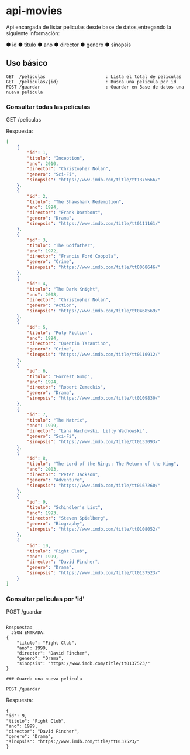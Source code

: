 # api-movies

Api encargada de listar peliculas desde base de datos,entregando la siguiente información:

● id
● titulo
● ano
● director
● genero
● sinopsis

## Uso básico
```http
GET  /peliculas                       : Lista el total de peliculas
GET  /peliculas/{id}                  : Busca una pelicula por id
POST /guardar                         : Guardar en Base de datos una nueva pelicula
```


### Consultar todas las películas

GET /peliculas

Respuesta:

```json
[
    {
        "id": 1,
        "titulo": "Inception",
        "ano": 2010,
        "director": "Christopher Nolan",
        "genero": "Sci-Fi",
        "sinopsis": "https://www.imdb.com/title/tt1375666/"
    },
    {
        "id": 2,
        "titulo": "The Shawshank Redemption",
        "ano": 1994,
        "director": "Frank Darabont",
        "genero": "Drama",
        "sinopsis": "https://www.imdb.com/title/tt0111161/"
    },
    {
        "id": 3,
        "titulo": "The Godfather",
        "ano": 1972,
        "director": "Francis Ford Coppola",
        "genero": "Crime",
        "sinopsis": "https://www.imdb.com/title/tt0068646/"
    },
    {
        "id": 4,
        "titulo": "The Dark Knight",
        "ano": 2008,
        "director": "Christopher Nolan",
        "genero": "Action",
        "sinopsis": "https://www.imdb.com/title/tt0468569/"
    },
    {
        "id": 5,
        "titulo": "Pulp Fiction",
        "ano": 1994,
        "director": "Quentin Tarantino",
        "genero": "Crime",
        "sinopsis": "https://www.imdb.com/title/tt0110912/"
    },
    {
        "id": 6,
        "titulo": "Forrest Gump",
        "ano": 1994,
        "director": "Robert Zemeckis",
        "genero": "Drama",
        "sinopsis": "https://www.imdb.com/title/tt0109830/"
    },
    {
        "id": 7,
        "titulo": "The Matrix",
        "ano": 1999,
        "director": "Lana Wachowski, Lilly Wachowski",
        "genero": "Sci-Fi",
        "sinopsis": "https://www.imdb.com/title/tt0133093/"
    },
    {
        "id": 8,
        "titulo": "The Lord of the Rings: The Return of the King",
        "ano": 2003,
        "director": "Peter Jackson",
        "genero": "Adventure",
        "sinopsis": "https://www.imdb.com/title/tt0167260/"
    },
    {
        "id": 9,
        "titulo": "Schindler's List",
        "ano": 1993,
        "director": "Steven Spielberg",
        "genero": "Biography",
        "sinopsis": "https://www.imdb.com/title/tt0108052/"
    },
    {
        "id": 10,
        "titulo": "Fight Club",
        "ano": 1999,
        "director": "David Fincher",
        "genero": "Drama",
        "sinopsis": "https://www.imdb.com/title/tt0137523/"
    }
]
```

### Consultar peliculas por 'id'

POST /guardar
```

Respuesta:
  JSON ENTRADA:
{
    "titulo": "Fight Club",
    "ano": 1999,
    "director": "David Fincher",
    "genero": "Drama",
    "sinopsis": "https://www.imdb.com/title/tt0137523/"
}

### Guarda una nueva pelicula

POST /guardar
```

 Respuesta:

    {
    "id": 9,
    "titulo": "Fight Club",
    "ano": 1999,
    "director": "David Fincher",
    "genero": "Drama",
    "sinopsis": "https://www.imdb.com/title/tt0137523/"
    }